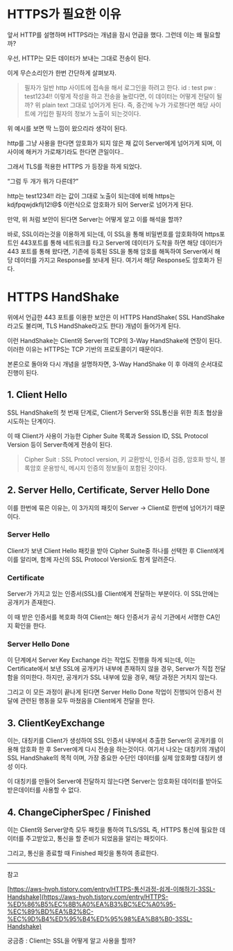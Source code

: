 # HTTPS가 필요한 이유

앞서 HTTP를 설명하며 HTTPS라는 개념을 잠시 언급을 했다. 그런데 이는 왜 필요할까?

우선, HTTP는 모든 데이터가 보내는 그대로 전송이 된다.

이게 무슨소리인가 한번 간단하게 살펴보자.

>필자가 일반 http 사이트에 접속을 해서 로그인을 하려고 한다.
id : test
pw : test1234!!
이렇게 작성을 하고 전송을 눌렀다면, 이 데이터는 어떻게 전달이 될까?
위 plain text 그대로 넘어가게 된다. 즉, 중간에 누가 가로챈다면 해당 사이트에 가입한 필자의 정보가 노출이 되는것이다.

위 예시를 보면 딱 느낌이 왔으리라 생각이 된다.

http를 그냥 사용을 한다면 암호화가 되지 않은 채 값이 Server에게 넘어가게 되며, 이 사이에 해커가 가로채기라도 한다면 큰일이다..

그래서 TLS를 적용한 HTTPS 가 등장을 하게 되었다.

“그럼 두 개가 뭐가 다른데?”

http는 test1234!! 라는 값이 그대로 노출이 되는데에 비해 https는 kdjfpqwjdkflj12!@$ 이런식으로 암호화가 되어 Server로 넘어가게 된다.

만약, 위 처럼 보안이 된다면 Server는 어떻게 알고 이를 해석을 할까?

바로, SSL이라는것을 이용하게 되는데, 이 SSL을 통해 비밀번호를 암호화하여 https포트인 443포트를 통해 네트워크를 타고 Server에 데이터가 도착을 하면 해당 데이터가 443 포트를 통해 왔다면, 기존에 등록된 SSL을 통해 암호를 해독하여 Server에서 해당 데이터를 가지고 Response를 보내게 된다. 여기서 해당 Response도 암호화가 된다.

# HTTPS HandShake

위에서 언급한 443 포트를 이용한 보안은 이 HTTPS HandShake( SSL HandShake라고도 불리며, TLS HandShake라고도 한다) 개념이 들어가게 된다.

이런 HandShake는 Client와 Server의 TCP의 3-Way HandShake에 연장이 된다.
이러한 이유는 HTTPS는 TCP 기반의 프로토콜이기 때문이다.

본론으로 돌아와 다시 개념을 설명하자면, 3-Way HandShake 이 후 아래의 순서대로 진행이 된다.

## 1. Client Hello

SSL HandShake의 첫 번재 단계로, Client가 Server와 SSL통신을 위한 최초 협상을 시도하는 단계이다.

이 때 Client가 사용이 가능한 Cipher Suite 목록과 Session ID, SSL Protocol Version 등이 Server측에게 전송이 된다.

>Cipher Suit : SSL Protocl version, 키 교환방식, 인증서 검증, 암호화 방식, 블록암호 운용방식, 메시지 인증의 정보들이 포함된 것이다.

## 2. Server Hello, Certificate, Server Hello Done

이를 한번에 묶은 이유는, 이 3가지의 패킷이 Server → Client로 한번에 넘어가기 때문이다.

### Server Hello

Client가 보낸 Client Hello 패킷을 받아 Cipher Suite중 하나를 선택한 후 Client에게 이를 알리며, 함께 자신의 SSL Protocol Version도 함게 알려준다.

### Certificate

Server가 가지고 있는 인증서(SSL)를 Client에게 전달하는 부분이다. 이 SSL안에는 공개키가 존재한다.

이 때 받은 인증서를 복호화 하여 Client는 해다 인증서가 공식 기관에서 서명한 CA인지 확인을 한다.

### Server Hello Done

이 단계에서 Server Key Exchange 라는 작업도 진행을 하게 되는데, 이는 Certificate에서 보낸 SSL에 공개키가 내부에 존재하지 않을 경우, Server가 직접 전달함을 의미한다. 하지만, 공개키가 SSL 내부에 있을 경우, 해당 과정은 거치지 않는다.

그리고 이 모든 과정이 끝나게 된다면 Server Hello Done  작업이 진행되어 인증서 전달에 관련된 행동을 모두 마쳤음을 Client에게 전달을 한다.

## 3. ClientKeyExchange

이는, 대칭키를 Client가 생성하여 SSL 인증서 내부에서 추출한 Server의 공개키를 이용해 암호화 한 후 Server에게 다시 전송을 하는것이다. 여기서 나오는 대칭키의 개념이 SSL HandShake의 목적 이며, 가장 중요한 수단인 데이터를 실제 암호화할 대칭키 생성 이다.

이 대칭키를 만들어 Server에 전달하지 않는다면 Server는 암호화된 데이터를 받아도 받은데이터를 사용할 수 없다.

## 4. ChangeCipherSpec / Finished

이는 Client와 Server양측 모두 패킷을 통하여 TLS/SSL 즉, HTTPS 통신에 필요한 데이터를 주고받았고, 통신을 할 준비가 되었음을 알리는 패킷이다.

그리고, 통신을 종료할 때 Finished 패킷을 통하여 종료한다.

---

참고

[https://aws-hyoh.tistory.com/entry/HTTPS-통신과정-쉽게-이해하기-3SSL-Handshake](https://aws-hyoh.tistory.com/entry/HTTPS-%ED%86%B5%EC%8B%A0%EA%B3%BC%EC%A0%95-%EC%89%BD%EA%B2%8C-%EC%9D%B4%ED%95%B4%ED%95%98%EA%B8%B0-3SSL-Handshake)

궁금증 : Client는 SSL을 어떻게 알고 사용을 할까?
